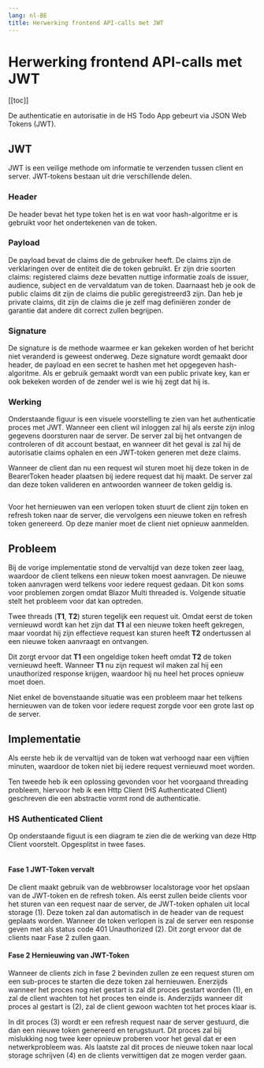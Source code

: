 ```yaml
---
lang: nl-BE
title: Herwerking frontend API-calls met JWT
---
```


# Herwerking frontend API-calls met JWT

[[toc]]

De authenticatie en autorisatie in de HS Todo App gebeurt via JSON Web Tokens (JWT).

## JWT

JWT is een veilige methode om informatie te verzenden tussen client en server. JWT-tokens bestaan uit drie verschillende delen. 

### Header

De header bevat het type token het is en wat voor hash-algoritme er is gebruikt voor het ondertekenen van de token. 

### Payload

De payload bevat de claims die de gebruiker heeft. De claims zijn de verklaringen over de entiteit die de token gebruikt. Er zijn drie soorten claims: registered claims deze bevatten nuttige informatie zoals de issuer, audience, subject en de vervaldatum van de token. Daarnaast heb je ook de public claims dit zijn de claims die public geregistreerd3 zijn. Dan heb je private claims, dit zijn de claims die je zelf mag definiëren zonder de garantie dat andere dit correct zullen begrijpen. 

### Signature

De signature is de methode waarmee er kan gekeken worden of het bericht niet veranderd is geweest onderweg. Deze signature wordt gemaakt door header, de payload en een secret te hashen met het opgegeven hash-algoritme. Als er gebruik gemaakt wordt van een public private key, kan er ook bekeken worden of de zender wel is wie hij zegt dat hij is. 

### Werking

Onderstaande figuur is een visuele voorstelling te zien van het authenticatie proces met JWT. Wanneer een client wil inloggen zal hij als eerste zijn inlog gegevens doorsturen naar de server. De server zal bij het ontvangen de controleren of dit account bestaat, en wanneer dit het geval is zal hij de autorisatie claims ophalen en een JWT-token generen met deze claims. 

Wanneer de client dan nu een request wil sturen moet hij deze token in de BearerToken header plaatsen bij iedere request dat hij maakt. De server zal dan deze token valideren en antwoorden wanneer de token geldig is. 

<Image
    light="/img/Schemas/JWT.png"
    dark="/img/Schemas/JWTDark.png"
/>

Voor het hernieuwen van een verlopen token stuurt de client zijn token en refresh token naar de server, die vervolgens een nieuwe token en refresh token genereerd. Op deze manier moet de client niet opnieuw aanmelden. 

## Probleem

Bij de vorige implementatie stond de vervaltijd van deze token zeer laag, waardoor de client telkens een nieuw token moest aanvragen. De nieuwe token aanvragen werd telkens voor iedere request gedaan. Dit kon soms voor problemen zorgen omdat Blazor Multi threaded is. Volgende situatie stelt het probleem voor dat kan optreden. 

Twee threads (**T1**, **T2**) sturen tegelijk een request uit. Omdat eerst de token vernieuwd wordt kan het zijn dat **T1** al een nieuwe token heeft gekregen, maar voordat hij zijn effectieve request kan sturen heeft **T2** ondertussen al een nieuwe token aanvraagt en ontvangen.  

Dit zorgt ervoor dat **T1** een ongeldige token heeft omdat **T2** de token vernieuwd heeft. Wanneer **T1** nu zijn request wil maken zal hij een unauthorized response krijgen, waardoor hij nu heel het proces opnieuw moet doen.  

Niet enkel de bovenstaande situatie was een probleem maar het telkens hernieuwen van de token voor iedere request zorgde voor een grote last op de server. 

## Implementatie

Als eerste heb ik de vervaltijd van de token wat verhoogd naar een vijftien minuten, waardoor de token niet bij iedere request vernieuwd moet worden.  

Ten tweede heb ik een oplossing gevonden voor het voorgaand threading probleem, hiervoor heb ik een Http Client (HS Authenticated Client) geschreven die een abstractie vormt rond de authenticatie. 

### HS Authenticated Client

Op onderstaande figuut is een diagram te zien die de werking van deze Http Client voorstelt. Opgesplitst in twee fases. 

<Image
    light="/img/Schemas/AuthClientExplained.png"
    dark="/img/Schemas/AuthClientExplainedDark.png"
/>

#### Fase 1 JWT-Token vervalt

De client maakt gebruik van de webbrowser localstorage voor het opslaan van de JWT-token en de refresh token. Als eerst zullen beide clients voor het sturen van een request naar de server, de JWT-token ophalen uit local storage (1). Deze token zal dan automatisch in de header van de request geplaats worden. Wanneer de token verlopen is zal de server een response geven met als status code 401 Unauthorized (2). Dit zorgt ervoor dat de clients naar Fase 2 zullen gaan. 

#### Fase 2 Hernieuwing van JWT-Token

Wanneer de clients zich in fase 2 bevinden zullen ze een request sturen om een sub-proces te starten die deze token zal hernieuwen. Enerzijds wanneer het proces nog niet gestart is zal dit proces gestart worden (1), en zal de client wachten tot het proces ten einde is. Anderzijds wanneer dit proces al gestart is (2), zal de client gewoon wachten tot het proces klaar is. 

In dit proces (3) wordt er een refresh request naar de server gestuurd, die dan een nieuwe token genereerd en terugstuurt. Dit proces zal bij mislukking nog twee keer opnieuw proberen voor het geval dat er een netwerkprobleem was. Als laatste zal dit proces de nieuwe token naar local storage schrijven (4) en de clients verwittigen dat ze mogen verder gaan. 
